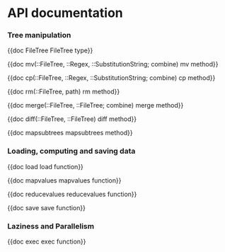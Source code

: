 # API documentation

### Tree manipulation

{{doc FileTree FileTree type}}

{{doc mv(::FileTree, ::Regex, ::SubstitutionString; combine) mv method}}

{{doc cp(::FileTree, ::Regex, ::SubstitutionString; combine) cp method}}

{{doc rm(::FileTree, path) rm method}}

{{doc merge(::FileTree, ::FileTree; combine) merge method}}

{{doc diff(::FileTree, ::FileTree) diff method}}

{{doc mapsubtrees mapsubtrees method}}

### Loading, computing and saving data


{{doc load load function}}

{{doc mapvalues mapvalues function}}

{{doc reducevalues  reducevalues function}}

{{doc save save function}}

### Laziness and Parallelism

{{doc exec exec function}}
